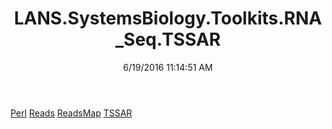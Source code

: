 ﻿---
title: LANS.SystemsBiology.Toolkits.RNA_Seq.TSSAR
date: 6/19/2016 11:14:51 AM
---

[Perl](T-LANS.SystemsBiology.Toolkits.RNA_Seq.TSSAR.Perl.html)
[Reads](T-LANS.SystemsBiology.Toolkits.RNA_Seq.TSSAR.Reads.html)
[ReadsMap](T-LANS.SystemsBiology.Toolkits.RNA_Seq.TSSAR.ReadsMap.html)
[TSSAR](T-LANS.SystemsBiology.Toolkits.RNA_Seq.TSSAR.TSSAR.html)
